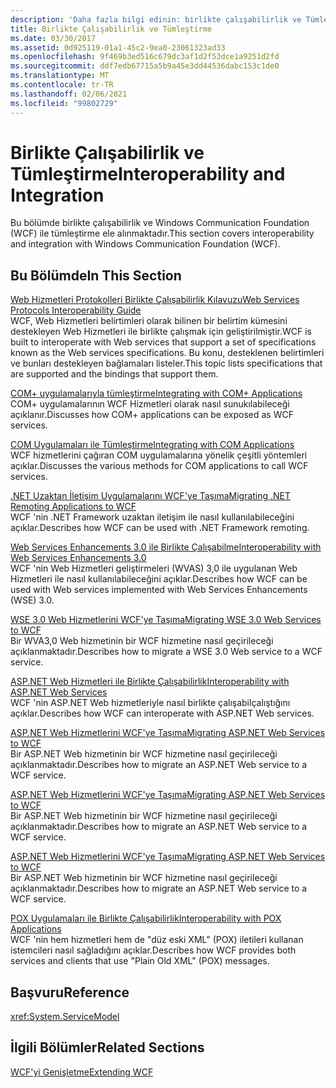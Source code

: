 ```yaml
---
description: 'Daha fazla bilgi edinin: birlikte çalışabilirlik ve Tümleştirme'
title: Birlikte Çalışabilirlik ve Tümleştirme
ms.date: 03/30/2017
ms.assetid: 0d925119-01a1-45c2-9ea0-23061323ad33
ms.openlocfilehash: 9f469b3ed516c679dc3af1d2f53dce1a9251d2fd
ms.sourcegitcommit: ddf7edb67715a5b9a45e3dd44536dabc153c1de0
ms.translationtype: MT
ms.contentlocale: tr-TR
ms.lasthandoff: 02/06/2021
ms.locfileid: "99802729"
---
```

# <a name="interoperability-and-integration"></a><span data-ttu-id="ebb9c-103">Birlikte Çalışabilirlik ve Tümleştirme</span><span class="sxs-lookup"><span data-stu-id="ebb9c-103">Interoperability and Integration</span></span>

<span data-ttu-id="ebb9c-104">Bu bölümde birlikte çalışabilirlik ve Windows Communication Foundation (WCF) ile tümleştirme ele alınmaktadır.</span><span class="sxs-lookup"><span data-stu-id="ebb9c-104">This section covers interoperability and integration with Windows Communication Foundation (WCF).</span></span>  
  
## <a name="in-this-section"></a><span data-ttu-id="ebb9c-105">Bu Bölümde</span><span class="sxs-lookup"><span data-stu-id="ebb9c-105">In This Section</span></span>  

 [<span data-ttu-id="ebb9c-106">Web Hizmetleri Protokolleri Birlikte Çalışabilirlik Kılavuzu</span><span class="sxs-lookup"><span data-stu-id="ebb9c-106">Web Services Protocols Interoperability Guide</span></span>](web-services-protocols-interoperability-guide.md)  
 <span data-ttu-id="ebb9c-107">WCF, Web Hizmetleri belirtimleri olarak bilinen bir belirtim kümesini destekleyen Web Hizmetleri ile birlikte çalışmak için geliştirilmiştir.</span><span class="sxs-lookup"><span data-stu-id="ebb9c-107">WCF is built to interoperate with Web services that support a set of specifications known as the Web services specifications.</span></span> <span data-ttu-id="ebb9c-108">Bu konu, desteklenen belirtimleri ve bunları destekleyen bağlamaları listeler.</span><span class="sxs-lookup"><span data-stu-id="ebb9c-108">This topic lists specifications that are supported and the bindings that support them.</span></span>  
  
 [<span data-ttu-id="ebb9c-109">COM+ uygulamalarıyla tümleştirme</span><span class="sxs-lookup"><span data-stu-id="ebb9c-109">Integrating with COM+ Applications</span></span>](integrating-with-com-plus-applications.md)  
 <span data-ttu-id="ebb9c-110">COM+ uygulamalarının WCF Hizmetleri olarak nasıl sunukılabileceği açıklanır.</span><span class="sxs-lookup"><span data-stu-id="ebb9c-110">Discusses how COM+ applications can be exposed as WCF services.</span></span>  
  
 [<span data-ttu-id="ebb9c-111">COM Uygulamaları ile Tümleştirme</span><span class="sxs-lookup"><span data-stu-id="ebb9c-111">Integrating with COM Applications</span></span>](integrating-with-com-applications.md)  
 <span data-ttu-id="ebb9c-112">WCF hizmetlerini çağıran COM uygulamalarına yönelik çeşitli yöntemleri açıklar.</span><span class="sxs-lookup"><span data-stu-id="ebb9c-112">Discusses the various methods for COM applications to call WCF services.</span></span>  
  
 [<span data-ttu-id="ebb9c-113">.NET Uzaktan İletişim Uygulamalarını WCF'ye Taşıma</span><span class="sxs-lookup"><span data-stu-id="ebb9c-113">Migrating .NET Remoting Applications to WCF</span></span>](migrating-net-remoting-applications-to-wcf.md)  
 <span data-ttu-id="ebb9c-114">WCF 'nin .NET Framework uzaktan iletişim ile nasıl kullanılabileceğini açıklar.</span><span class="sxs-lookup"><span data-stu-id="ebb9c-114">Describes how WCF can be used with .NET Framework remoting.</span></span>  
  
 [<span data-ttu-id="ebb9c-115">Web Services Enhancements 3.0 ile Birlikte Çalışabilme</span><span class="sxs-lookup"><span data-stu-id="ebb9c-115">Interoperability with Web Services Enhancements 3.0</span></span>](interoperability-with-web-services-enhancements-3-0.md)  
 <span data-ttu-id="ebb9c-116">WCF 'nin Web Hizmetleri geliştirmeleri (WVAS) 3,0 ile uygulanan Web Hizmetleri ile nasıl kullanılabileceğini açıklar.</span><span class="sxs-lookup"><span data-stu-id="ebb9c-116">Describes how WCF can be used with Web services implemented with Web Services Enhancements (WSE) 3.0.</span></span>  
  
 [<span data-ttu-id="ebb9c-117">WSE 3.0 Web Hizmetlerini WCF'ye Taşıma</span><span class="sxs-lookup"><span data-stu-id="ebb9c-117">Migrating WSE 3.0 Web Services to WCF</span></span>](migrating-wse-3-0-web-services-to-wcf.md)  
 <span data-ttu-id="ebb9c-118">Bir WVA3,0 Web hizmetinin bir WCF hizmetine nasıl geçirileceği açıklanmaktadır.</span><span class="sxs-lookup"><span data-stu-id="ebb9c-118">Describes how to migrate a WSE 3.0 Web service to a WCF service.</span></span>  
  
 [<span data-ttu-id="ebb9c-119">ASP.NET Web Hizmetleri ile Birlikte Çalışabilirlik</span><span class="sxs-lookup"><span data-stu-id="ebb9c-119">Interoperability with ASP.NET Web Services</span></span>](interop-with-aspnet-web-services.md)  
 <span data-ttu-id="ebb9c-120">WCF 'nin ASP.NET Web hizmetleriyle nasıl birlikte çalışabilçalıştığını açıklar.</span><span class="sxs-lookup"><span data-stu-id="ebb9c-120">Describes how WCF can interoperate with ASP.NET Web services.</span></span>  
  
 [<span data-ttu-id="ebb9c-121">ASP.NET Web Hizmetlerini WCF'ye Taşıma</span><span class="sxs-lookup"><span data-stu-id="ebb9c-121">Migrating ASP.NET Web Services to WCF</span></span>](migrating-aspnet-web-services-to-wcf.md)  
 <span data-ttu-id="ebb9c-122">Bir ASP.NET Web hizmetinin bir WCF hizmetine nasıl geçirileceği açıklanmaktadır.</span><span class="sxs-lookup"><span data-stu-id="ebb9c-122">Describes how to migrate an ASP.NET Web service to a WCF service.</span></span>  
  
 [<span data-ttu-id="ebb9c-123">ASP.NET Web Hizmetlerini WCF'ye Taşıma</span><span class="sxs-lookup"><span data-stu-id="ebb9c-123">Migrating ASP.NET Web Services to WCF</span></span>](migrating-aspnet-web-services-to-wcf.md)  
 <span data-ttu-id="ebb9c-124">Bir ASP.NET Web hizmetinin bir WCF hizmetine nasıl geçirileceği açıklanmaktadır.</span><span class="sxs-lookup"><span data-stu-id="ebb9c-124">Describes how to migrate an ASP.NET Web service to a WCF service.</span></span>  
  
 [<span data-ttu-id="ebb9c-125">ASP.NET Web Hizmetlerini WCF'ye Taşıma</span><span class="sxs-lookup"><span data-stu-id="ebb9c-125">Migrating ASP.NET Web Services to WCF</span></span>](migrating-aspnet-web-services-to-wcf.md)  
 <span data-ttu-id="ebb9c-126">Bir ASP.NET Web hizmetinin bir WCF hizmetine nasıl geçirileceği açıklanmaktadır.</span><span class="sxs-lookup"><span data-stu-id="ebb9c-126">Describes how to migrate an ASP.NET Web service to a WCF service.</span></span>  
  
 [<span data-ttu-id="ebb9c-127">POX Uygulamaları ile Birlikte Çalışabilirlik</span><span class="sxs-lookup"><span data-stu-id="ebb9c-127">Interoperability with POX Applications</span></span>](interoperability-with-pox-applications.md)  
 <span data-ttu-id="ebb9c-128">WCF 'nin hem hizmetleri hem de "düz eski XML" (POX) iletileri kullanan istemcileri nasıl sağladığını açıklar.</span><span class="sxs-lookup"><span data-stu-id="ebb9c-128">Describes how WCF provides both services and clients that use "Plain Old XML" (POX) messages.</span></span>  
  
## <a name="reference"></a><span data-ttu-id="ebb9c-129">Başvuru</span><span class="sxs-lookup"><span data-stu-id="ebb9c-129">Reference</span></span>  

 <xref:System.ServiceModel>  
  
## <a name="related-sections"></a><span data-ttu-id="ebb9c-130">İlgili Bölümler</span><span class="sxs-lookup"><span data-stu-id="ebb9c-130">Related Sections</span></span>  

 [<span data-ttu-id="ebb9c-131">WCF'yi Genişletme</span><span class="sxs-lookup"><span data-stu-id="ebb9c-131">Extending WCF</span></span>](../extending/index.md)
